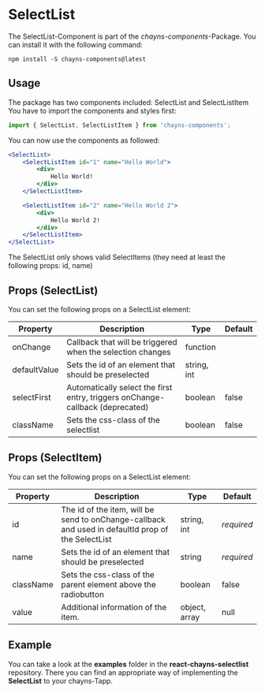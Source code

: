 # SelectList #

The SelectList-Component is part of the *chayns-components*-Package. You can install it with the following command:

    npm install -S chayns-components@latest


## Usage ##

The package has two components included: SelectList and SelectListItem
You have to import the components and styles first:

```jsx harmony
import { SelectList, SelectListItem } from 'chayns-components';
```

You can now use the components as followed:
```jsx harmony
<SelectList>
	<SelectListItem id="1" name="Hello World">
		<div>
			Hello World!
		</div>
	</SelectListItem>

	<SelectListItem id="2" name="Hello World 2">
		<div>
			Hello World 2!
		</div>
	</SelectListItem>
</SelectList>
```

The SelectList only shows valid SelectItems (they need at least the following props: id, name)


## Props (SelectList) ##
You can set the following props on a SelectList element:

| Property     | Description                                                                   | Type        | Default      |
|--------------|-------------------------------------------------------------------------------|-------------|--------------|
| onChange     | Callback that will be triggered when the selection changes                    | function    |              |
| defaultValue | Sets the id of an element that should be preselected                          | string, int |              |
| selectFirst  | Automatically select the first entry, triggers onChange-callback (deprecated) | boolean     |  false       |
| className    | Sets the css-class of the selectlist                                          | boolean     |  false       |


## Props (SelectItem) ##
You can set the following props on a SelectList element:

| Property  | Description                                                                                         | Type            | Default    |
|-----------|-----------------------------------------------------------------------------------------------------|-----------------|------------|
| id        | The id of the item, will be send to onChange-callback and used in defaultId prop of the SelectList  | string, int     | *required* |
| name      | Sets the id of an element that should be preselected                                                | string          | *required* |
| className | Sets the css-class of the parent element above the radiobutton                                      | boolean         | false      |
| value     | Additional information of the item.                                                                 | object, array   | null       |


## Example ##

You can take a look at the **examples** folder in the **react-chayns-selectlist** repository. There you can find an appropriate way of implementing the **SelectList** to your chayns-Tapp.
